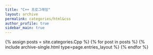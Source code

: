 ```yaml
---
title: "C++ 프로그래밍"
layout: archive
permalink: categories/html&css
author_profile: true
sidebar_main: true
---
```



{% assign posts = site.categories.Cpp %}
{% for post in posts %} {% include archive-single.html type=page.entries_layout %} {% endfor %}